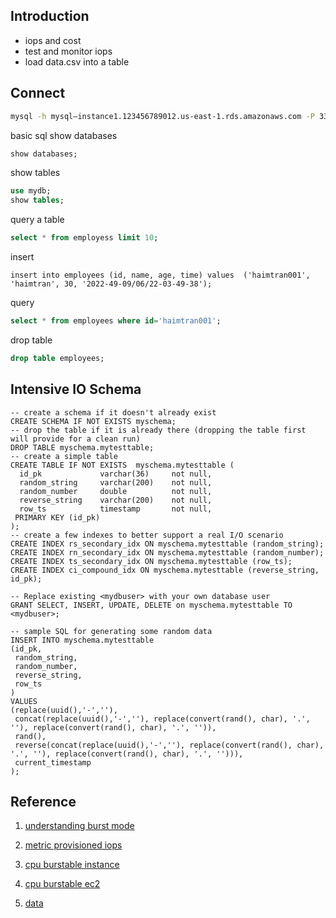 ## Introduction
- iops and cost 
- test and monitor iops 
- load data.csv into a table

## Connect 
```bash 
mysql -h mysql–instance1.123456789012.us-east-1.rds.amazonaws.com -P 3306 -u mymasteruser -p
```
basic sql 
show databases 
```sql 
show databases; 
```
show tables 
```sql
use mydb; 
show tables; 
```
query a table 
```sql
select * from employess limit 10; 
```
insert 
```sqs
insert into employees (id, name, age, time) values  ('haimtran001', 'haimtran', 30, '2022-49-09/06/22-03-49-38');
```
query 
```sql
select * from employees where id='haimtran001'; 
```
drop table 
```sql
drop table employees; 
```

## Intensive IO Schema 
```
-- create a schema if it doesn't already exist
CREATE SCHEMA IF NOT EXISTS myschema;
-- drop the table if it is already there (dropping the table first will provide for a clean run)
DROP TABLE myschema.mytesttable;
-- create a simple table
CREATE TABLE IF NOT EXISTS  myschema.mytesttable (
  id_pk             varchar(36)     not null,
  random_string     varchar(200)    not null,
  random_number     double          not null,
  reverse_string    varchar(200)    not null,
  row_ts            timestamp       not null,
 PRIMARY KEY (id_pk)
);
-- create a few indexes to better support a real I/O scenario
CREATE INDEX rs_secondary_idx ON myschema.mytesttable (random_string);
CREATE INDEX rn_secondary_idx ON myschema.mytesttable (random_number);
CREATE INDEX ts_secondary_idx ON myschema.mytesttable (row_ts);
CREATE INDEX ci_compound_idx ON myschema.mytesttable (reverse_string, id_pk);

-- Replace existing <mydbuser> with your own database user
GRANT SELECT, INSERT, UPDATE, DELETE on myschema.mytesttable TO <mydbuser>;

-- sample SQL for generating some random data
INSERT INTO myschema.mytesttable
(id_pk,
 random_string,
 random_number,
 reverse_string,
 row_ts
)
VALUES
(replace(uuid(),'-',''),
 concat(replace(uuid(),'-',''), replace(convert(rand(), char), '.', ''), replace(convert(rand(), char), '.', '')),
 rand(),
 reverse(concat(replace(uuid(),'-',''), replace(convert(rand(), char), '.', ''), replace(convert(rand(), char), '.', ''))),
 current_timestamp
);

```

## 


## Reference 
1. [understanding burst mode](https://aws.amazon.com/blogs/database/understanding-burst-vs-baseline-performance-with-amazon-rds-and-gp2/)

2. [metric provisioned iops](https://aws.amazon.com/blogs/database/how-to-use-cloudwatch-metrics-to-decide-between-general-purpose-or-provisioned-iops-for-your-rds-database/)

3. [cpu burstable instance](https://docs.aws.amazon.com/AmazonRDS/latest/UserGuide/Concepts.DBInstanceClass.html)

4. [cpu burstable ec2](https://docs.aws.amazon.com/AWSEC2/latest/UserGuide/burstable-performance-instances.html)

5. [data](https://aws-blogs-artifacts-public.s3.amazonaws.com/artifacts/DBBLOG-1922/sample-dataset.zip)

